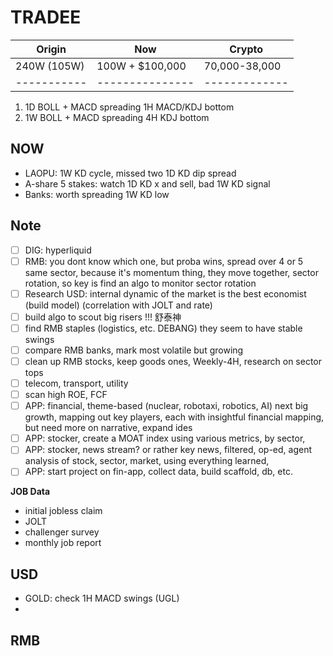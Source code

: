 # TRADEE

| Origin      | Now             | Crypto        |
| ----------- | --------------- | ------------- |
| 240W (105W) | 100W + $100,000 | 70,000-38,000 |
| ----------- | --------------- | ------------- |

1. 1D BOLL + MACD spreading 1H MACD/KDJ bottom
2. 1W BOLL + MACD spreading 4H KDJ bottom

## NOW

- LAOPU: 1W KD cycle, missed two 1D KD dip spread
- A-share 5 stakes: watch 1D KD x and sell, bad 1W KD signal
- Banks: worth spreading 1W KD low

## Note

- [ ] DIG: hyperliquid
- [ ] RMB: you dont know which one, but proba wins, spread over 4 or 5 same sector, because it's momentum thing, they move together, sector rotation, so key is find an algo to monitor sector rotation
- [ ] Research USD: internal dynamic of the market is the best economist (build model) (correlation with JOLT and rate)
- [ ] build algo to scout big risers !!! 舒泰神
- [ ] find RMB staples (logistics, etc. DEBANG) they seem to have stable swings
- [ ] compare RMB banks, mark most volatile but growing
- [ ] clean up RMB stocks, keep goods ones, Weekly-4H, research on sector tops
- [ ] telecom, transport, utility
- [ ] scan high ROE, FCF
- [ ] APP: financial, theme-based (nuclear, robotaxi, robotics, AI) next big growth, mapping out key players, each with insightful financial mapping, but need more on narrative, expand ides
- [ ] APP: stocker, create a MOAT index using various metrics, by sector,
- [ ] APP: stocker, news stream? or rather key news, filtered, op-ed, agent analysis of stock, sector, market, using everything learned,
- [ ] APP: start project on fin-app, collect data, build scaffold, db, etc.

**JOB Data**

- initial jobless claim
- JOLT
- challenger survey
- monthly job report

## USD

- GOLD: check 1H MACD swings (UGL)
-

## RMB
